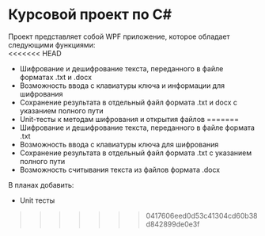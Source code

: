 # Курсовой проект по C#  
Проект представляет собой WPF приложение, которое обладает следующими функциями:  
<<<<<<< HEAD
* Шифрование и дешифрование текста, переданного в файле форматах .txt и .docx  
* Возможность ввода с клавиатуры ключа и информации для шифрования 
* Сохранение результата в отдельный файл формата .txt и docx с указанием полного пути   
* Unit-тесты к методам шифрования и открытия файлов
=======
* Шифрование и дешифрование текста, переданного в файле формата .txt  
* Возможность ввода с клавиатуры ключа для шифрования  
* Сохранение результата в отдельный файл формата .txt с указанием полного пути  
* Возможность считывания текста из файлов формата .docx  

В планах добавить:  
* Unit тесты  
>>>>>>> 0417606eed0d53c41304cd60b38d842899de0e3f
